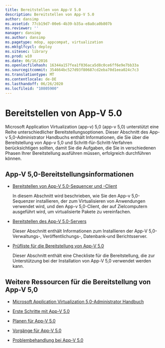 ```yaml
---
title: Bereitstellen von App-V 5.0
description: Bereitstellen von App-V 5.0
author: dansimp
ms.assetid: 77cb19d7-00e6-4b39-b35a-e8a8ca0b807b
ms.reviewer: ''
manager: dansimp
ms.author: dansimp
ms.pagetype: mdop, appcompat, virtualization
ms.mktglfcycl: deploy
ms.sitesec: library
ms.prod: w10
ms.date: 06/16/2016
ms.openlocfilehash: 16344a157fea1f036aca5d8c0ce6ff6e9e7bb33a
ms.sourcegitcommit: 354664bc527d93f80687cd2eba70d1eea024c7c3
ms.translationtype: MT
ms.contentlocale: de-DE
ms.lasthandoff: 06/26/2020
ms.locfileid: "10805900"
---
```

# Bereitstellen von App-V 5.0


Microsoft Application Virtualization (app-v) 5,0 (app-v 5,0) unterstützt eine Reihe unterschiedlicher Bereitstellungsoptionen. Dieser Abschnitt des App-v 5,0-Administrator Handbuchs enthält Informationen, die Sie über die Bereitstellung von App-v 5,0 und Schritt-für-Schritt-Verfahren berücksichtigen sollten, damit Sie die Aufgaben, die Sie in verschiedenen Phasen Ihrer Bereitstellung ausführen müssen, erfolgreich durchführen können.

## <a href="" id="---------app-v-5-0-deployment-information"></a> App-V 5,0-Bereitstellungsinformationen


-   [Bereitstellen von App-V 5.0-Sequencer und -Client](deploying-the-app-v-50-sequencer-and-client.md)

    In diesem Abschnitt wird beschrieben, wie Sie den App-v 5,0-Sequenzer installieren, der zum Virtualisieren von Anwendungen verwendet wird, und den App-v 5,0-Client, der auf Zielcomputern ausgeführt wird, um virtualisierte Pakete zu vereinfachen.

-   [Bereitstellen des App-V 5.0-Servers](deploying-the-app-v-50-server.md)

    Dieser Abschnitt enthält Informationen zum Installieren der App-V 5,0-Verwaltungs-, Veröffentlichungs-, Datenbank-und Berichtsserver.

-   [Prüfliste für die Bereitstellung von App-V 5.0](app-v-50-deployment-checklist.md)

    Dieser Abschnitt enthält eine Checkliste für die Bereitstellung, die zur Unterstützung bei der Installation von App-V 5,0 verwendet werden kann.

## Weitere Ressourcen für die Bereitstellung von App-V 5,0


-   [Microsoft Application Virtualization 5,0-Administrator Handbuch](microsoft-application-virtualization-50-administrators-guide.md)

-   [Erste Schritte mit App-V 5.0](getting-started-with-app-v-50--rtm.md)

-   [Planen für App-V 5.0](planning-for-app-v-50-rc.md)

-   [Vorgänge für App-V 5.0](operations-for-app-v-50.md)

-   [Problembehandlung bei App-V 5.0](troubleshooting-app-v-50.md)






 

 





